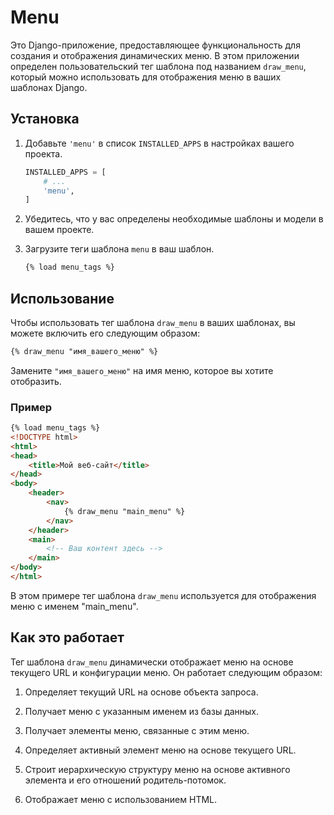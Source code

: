 # Menu

Это Django-приложение, предоставляющее функциональность для создания и отображения динамических меню. В этом приложении определен пользовательский тег шаблона под названием `draw_menu`, который можно использовать для отображения меню в ваших шаблонах Django.

## Установка


1. Добавьте `'menu'` в список `INSTALLED_APPS` в настройках вашего проекта.

   ```python
   INSTALLED_APPS = [
       # ...
       'menu',
   ]
   ```

2. Убедитесь, что у вас определены необходимые шаблоны и модели в вашем проекте.

3. Загрузите теги шаблона `menu` в ваш шаблон.

   ```html
   {% load menu_tags %}
   ```

## Использование

Чтобы использовать тег шаблона `draw_menu` в ваших шаблонах, вы можете включить его следующим образом:

```html
{% draw_menu "имя_вашего_меню" %}
```

Замените `"имя_вашего_меню"` на имя меню, которое вы хотите отобразить.

### Пример

```html
{% load menu_tags %}
<!DOCTYPE html>
<html>
<head>
    <title>Мой веб-сайт</title>
</head>
<body>
    <header>
        <nav>
            {% draw_menu "main_menu" %}
        </nav>
    </header>
    <main>
        <!-- Ваш контент здесь -->
    </main>
</body>
</html>
```

В этом примере тег шаблона `draw_menu` используется для отображения меню с именем "main_menu".

## Как это работает

Тег шаблона `draw_menu` динамически отображает меню на основе текущего URL и конфигурации меню. Он работает следующим образом:

1. Определяет текущий URL на основе объекта запроса.

2. Получает меню с указанным именем из базы данных.

3. Получает элементы меню, связанные с этим меню.

4. Определяет активный элемент меню на основе текущего URL.

5. Строит иерархическую структуру меню на основе активного элемента и его отношений родитель-потомок.

6. Отображает меню с использованием HTML.

